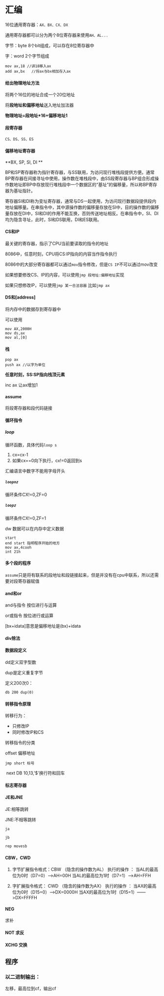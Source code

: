 # 汇编

16位通用寄存器：`AX、BX、CX、DX`

通用寄存器都可以分为两个8位寄存器来使用`AH、AL...`

字节：byte 8个bit组成，可以存在8位寄存器中

字：word 2个字节组成



```assembly
mov ax,18 //讲18移入ax
add ax,bx	//将ax与bx相加存入ax
```



#### 给出物理地址方法

将两个16位的地址合成一个20位地址

将**段地址和偏移地址**送入地址加法器

**物理地址=段地址*16+偏移地址1**



#### 段寄存器

`CS、DS、SS、ES`



#### 偏移地址寄存器

**BX, SP, SI, DI **

BP和SP寄存器称为指针寄存器，与SS联用，为访问现行堆栈段提供方便。通常BP寄存器在间接寻址中使用，操作数在堆栈段中，由SS段寄存器与BP组合形成操作数地址即BP中存放现行堆栈段中一个数据区的“基址”的偏移量，所以称BP寄存器为基址指针。

寄存器SI和DI称为变址寄存器，通常与DS一起使用，为访问现行数据段提供段内地址偏移量。在串指令中，其中源操作数的偏移量存放在SⅠ中，目的操作数的偏移量存放在DI中，SI和DI的作用不能互换，否则传送地址相反。在串指令中，SI、DI均为隐含寻址，此时，SI和DS联用，Dl和ES联用。



#### CS和IP

最关键的寄存器，指示了CPU当前要读取的指令的地址

8086中，任意时刻，CPU将CS:IP指向的内容当作指令执行



8086中的大部分寄存器都可以通过`mov`指令修改，但是`CS IP`不可以通过mov改变

如果想要修改CS、IP的内容，可以使用`jmp 段地址:偏移地址`实现

如果只想修改IP，可以使用`jmp 某一合法容器` 比如`jmp ax`



#### DS和[address]

将内存中的数据存到寄存器中

可以使用

```assembly
mov AX,2000H
mov ds,ax
mov al,[0]
```



#### 栈

```assembly
pop ax
push ax //以字为单位
```

**任意时刻，SS:SP指向栈顶元素**



inc ax 让ax增加1

#### assume

将段寄存器和段代码链接



#### 循环指令

##### loop

循环函数，具体代码`loop s`

1. cx=cx-1
2. 如果cx==0向下执行，cx!=0返回到s

汇编语言中数字不能用字母开头



##### `loopnz`

循环条件CX!=0,ZF=0

##### `loopz`

循环条件CX!=0,ZF=1



dw 数据可以在内存中定义数据

```assembly
start
end start 指明程序开始的地方
mov ax,4cooh
int 21h
```



#### 多个段的程序

`assume`只是将有联系的段地址和段链接起来，但是并没有在cpu中联系，所以还需要对段寄存器赋值



#### and和or

and与指令 按位进行与运算

or或指令 按位进行或运算



[bx+idata]意思是偏移地址是(bx)+idata



#### div除法



#### 数据段定义

dd定义双字型数

dup是定义重复字节

定义200次0：

```assembly
db 200 dup(0) 
```



#### 转移指令原理

转移行为：

- 只修改IP
- 同时修改IP和CS

转移指令的分类

offset 偏移地址





```assembly
jmp short 标号
```



​	next DB 10,13,'$'换行符和回车



#### 标志寄存器





#### JE和JNE

JE:相等跳转

JNE:不相等跳转



```assembly
ja

jb

rep movesb
```



#### CBW，CWD

1. 字节扩展指令格式：CBW （隐含的操作数为AL）
执行的操作 ：
当AL的最高位为0时（D7=0）——>AH=00H
当AL的最高位为1时（D7=1）——>AH=FFH

2. 字扩展指令格式： CWD （隐含的操作数为AX）
执行的操作 ：
当AX的最高位为0时（D15=0）——>DX=0000H
当AX的最高位为1时（D15=1）——>DX=FFFFH

#### NEG

求补



#### NOT 求反



#### XCHG 交换



## 程序

### 以二进制输出：

左移，最高位到cf，输出cf
